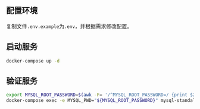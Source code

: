 ## 配置环境

复制文件`.env.example`为`.env`，并根据需求修改配置。

## 启动服务

```bash
docker-compose up -d
```

## 验证服务

```bash
export MYSQL_ROOT_PASSWORD=$(awk -F= '/^MYSQL_ROOT_PASSWORD=/ {print $2}' .env)
docker-compose exec -e MYSQL_PWD="${MYSQL_ROOT_PASSWORD}" mysql-standalone mysql -u root -e "SELECT 1;"
```
